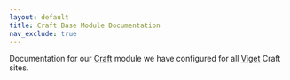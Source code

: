 ```yaml
---
layout: default
title: Craft Base Module Documentation
nav_exclude: true
---
```


Documentation for our [Craft](https://craftcms.com/) module we have configured for all [Viget](https://www.viget.com/) Craft sites.
